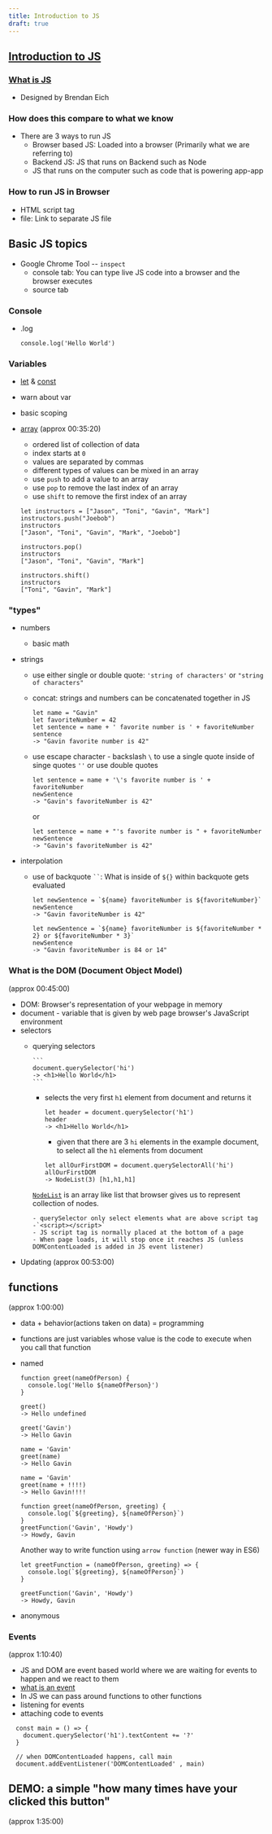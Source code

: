 ```yaml
---
title: Introduction to JS
draft: true
---
```


## [Introduction to JS](https://www.youtube.com/watch?v=Z-Q_c2wg2w8&t=2651s&list=PLWwthP6_aKmdxLKyXwDh0XXEgsWarTEpI&index=7)

### [What is JS](https://developer.mozilla.org/en-US/docs/Learn/JavaScript/First_steps/What_is_JavaScript)
- Designed by Brendan Eich

### How does this compare to what we know

- There are 3 ways to run JS
  - Browser based JS: Loaded into a browser (Primarily what we are referring to)
  - Backend JS: JS that runs on Backend such as Node
  - JS that runs on the computer such as code that is powering app-app

### How to run JS in Browser

- HTML script tag
- file: Link to separate JS file

## Basic JS topics

- Google Chrome Tool -- `inspect`
  - console tab: You can type live JS code into a browser and the browser executes
  - source tab

### Console

- .log
  ```
  console.log('Hello World')

  ```

### Variables

- [let](https://developer.mozilla.org/en-US/docs/Web/JavaScript/Reference/Statements/let) & [const](https://developer.mozilla.org/en-US/docs/Web/JavaScript/Reference/Statements/const)
- warn about var
- basic scoping
- [array](https://developer.mozilla.org/en-US/docs/Web/JavaScript/Reference/Global_Objects/Array)
  (approx 00:35:20)
  - ordered list of collection of data
  - index starts at `0`
  - values are separated by commas
  - different types of values can be mixed in an array
  - use `push` to add a value to an array
  - use `pop` to remove the last index of an array
  - use `shift` to remove the first index of an array

  ```
  let instructors = ["Jason", "Toni", "Gavin", "Mark"]
  instructors.push("Joebob")
  instructors
  ["Jason", "Toni", "Gavin", "Mark", "Joebob"]

  instructors.pop()
  instructors
  ["Jason", "Toni", "Gavin", "Mark"]

  instructors.shift()
  instructors
  ["Toni", "Gavin", "Mark"]

  ```

### "types"

- numbers
  - basic math

- strings
  - use either single or double quote: `'string of characters'` or `"string of characters"`
  - concat: strings and numbers can be concatenated together in JS
    ```
    let name = "Gavin"
    let favoriteNumber = 42
    let sentence = name + ' favorite number is ' + favoriteNumber
    sentence
    -> "Gavin favorite number is 42"
    ```
  - use escape character - backslash `\` to use a single quote inside of singe quotes `''` or use double quotes

      ```
      let sentence = name + '\'s favorite number is ' + favoriteNumber
      newSentence
      -> "Gavin's favoriteNumber is 42"
      ```
      or
      ```
      let sentence = name + "'s favorite number is " + favoriteNumber
      newSentence
      -> "Gavin's favoriteNumber is 42"
      ```

- interpolation
    - use of backquote ` `` `: What is inside of `${}` within backquote gets evaluated

      ```
      let newSentence = `${name} favoriteNumber is ${favoriteNumber}`
      newSentence
      -> "Gavin favoriteNumber is 42"
      ```
      ```
      let newSentence = `${name} favoriteNumber is ${favoriteNumber * 2} or ${favoriteNumber * 3}`
      newSentence
      -> "Gavin favoriteNumber is 84 or 14"
      ```

### What is the DOM (Document Object Model)
(approx 00:45:00)
- DOM: Browser's representation of your webpage in memory
- document - variable that is given by web page browser's JavaScript environment
- selectors
  - querying selectors

        ```
        document.querySelector('hi')
        -> <h1>Hello World</h1>
        ```
      - selects the very first `h1` element from document and returns it

        ```
        let header = document.querySelector('h1')
        header
        -> <h1>Hello World</h1>
        ```
        - given that there are 3 `hi` elements in the example document, to select all the `h1` elements from document

        ```
        let allOurFirstDOM = document.querySelectorAll('hi')
        allOurFirstDOM
        -> NodeList(3) [h1,h1,h1]
        ```
      [`NodeList`](https://developer.mozilla.org/en-US/docs/Web/API/NodeList) is an array like list that browser gives us to represent collection of nodes.

        - querySelector only select elements what are above script tag -`<script></script>`
        - JS script tag is normally placed at the bottom of a page
        - When page loads, it will stop once it reaches JS (unless DOMContentLoaded is added in JS event listener)

- Updating (approx 00:53:00)


## functions
(approx 1:00:00)
  - data + behavior(actions taken on data) = programming
  - functions are just variables whose value is the code to execute when you call that function
  - named

    ```
    function greet(nameOfPerson) {
      console.log('Hello ${nameOfPerson}')
    }

    greet()
    -> Hello undefined

    greet('Gavin')
    -> Hello Gavin

    name = 'Gavin'
    greet(name)
    -> Hello Gavin

    name = 'Gavin'
    greet(name + !!!!)
    -> Hello Gavin!!!!

    function greet(nameOfPerson, greeting) {
      console.log(`${greeting}, ${nameOfPerson}`)
    }
    greetFunction('Gavin', 'Howdy')
    -> Howdy, Gavin
    ```
    Another way to write function using `arrow function` (newer way in ES6)

    ```
    let greetFunction = (nameOfPerson, greeting) => {
      console.log(`${greeting}, ${nameOfPerson}`)
    }

    greetFunction('Gavin', 'Howdy')
    -> Howdy, Gavin
    ```
  - anonymous


### Events
(approx 1:10:40)
  - JS and DOM are event based world where we are waiting for events to happen and we react to them
  - [what is an event](https://developer.mozilla.org/en-US/docs/web/events)
  - In JS we can pass around functions to other functions
  - listening for events
  - attaching code to events

  ```
    const main = () => {
      document.querySelector('h1').textContent += '?'
    }

    // when DOMContentLoaded happens, call main
    document.addEventListener('DOMContentLoaded' , main)

  ```

## DEMO: a simple "how many times have your clicked this button"
(approx 1:35:00)
